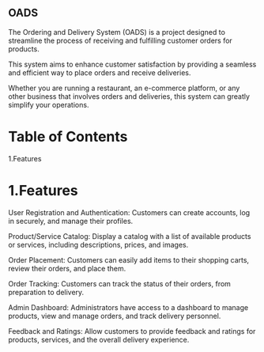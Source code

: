 ## OADS
The Ordering and Delivery System (OADS) is a project designed to streamline the process of receiving and fulfilling customer orders for products.

This system aims to enhance customer satisfaction by providing a seamless and efficient way to place orders and receive deliveries.

Whether you are running a restaurant, an e-commerce platform, or any other business that involves orders and deliveries, this system can greatly simplify your operations.

# Table of Contents
1.Features

# 1.Features
User Registration and Authentication: Customers can create accounts, log in securely, and manage their profiles.

Product/Service Catalog: Display a catalog with a list of available products or services, including descriptions, prices, and images.

Order Placement: Customers can easily add items to their shopping carts, review their orders, and place them.

Order Tracking: Customers can track the status of their orders, from preparation to delivery.

Admin Dashboard: Administrators have access to a dashboard to manage products, view and manage orders, and track delivery personnel.

Feedback and Ratings: Allow customers to provide feedback and ratings for products, services, and the overall delivery experience.
